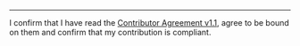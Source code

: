 

______________________________________
I confirm that I have read the [Contributor Agreement v1.1](https://github.com/tegonal/github-commons/blob/v2.4.0/.github/Contributor%20Agreement.txt), agree to be bound on them and confirm that my contribution is compliant.

